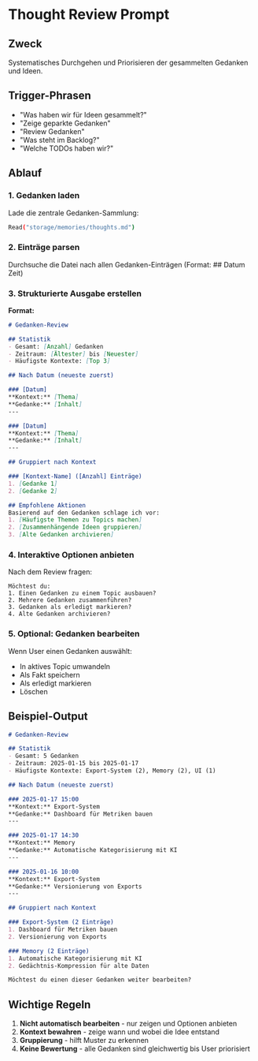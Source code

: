 # Thought Review Prompt

## Zweck
Systematisches Durchgehen und Priorisieren der gesammelten Gedanken und Ideen.

## Trigger-Phrasen
- "Was haben wir für Ideen gesammelt?"
- "Zeige geparkte Gedanken"
- "Review Gedanken"
- "Was steht im Backlog?"
- "Welche TODOs haben wir?"

## Ablauf

### 1. Gedanken laden
Lade die zentrale Gedanken-Sammlung:
```bash
Read("storage/memories/thoughts.md")
```

### 2. Einträge parsen
Durchsuche die Datei nach allen Gedanken-Einträgen (Format: ## Datum Zeit)

### 3. Strukturierte Ausgabe erstellen

**Format:**
```markdown
# Gedanken-Review

## Statistik
- Gesamt: [Anzahl] Gedanken
- Zeitraum: [Ältester] bis [Neuester]
- Häufigste Kontexte: [Top 3]

## Nach Datum (neueste zuerst)

### [Datum]
**Kontext:** [Thema]
**Gedanke:** [Inhalt]
---

### [Datum]
**Kontext:** [Thema]
**Gedanke:** [Inhalt]
---

## Gruppiert nach Kontext

### [Kontext-Name] ([Anzahl] Einträge)
1. [Gedanke 1]
2. [Gedanke 2]

## Empfohlene Aktionen
Basierend auf den Gedanken schlage ich vor:
1. [Häufigste Themen zu Topics machen]
2. [Zusammenhängende Ideen gruppieren]
3. [Alte Gedanken archivieren]
```

### 4. Interaktive Optionen anbieten

Nach dem Review fragen:
```
Möchtest du:
1. Einen Gedanken zu einem Topic ausbauen?
2. Mehrere Gedanken zusammenführen?
3. Gedanken als erledigt markieren?
4. Alte Gedanken archivieren?
```

### 5. Optional: Gedanken bearbeiten

Wenn User einen Gedanken auswählt:
- In aktives Topic umwandeln
- Als Fakt speichern
- Als erledigt markieren
- Löschen

## Beispiel-Output

```markdown
# Gedanken-Review

## Statistik
- Gesamt: 5 Gedanken
- Zeitraum: 2025-01-15 bis 2025-01-17
- Häufigste Kontexte: Export-System (2), Memory (2), UI (1)

## Nach Datum (neueste zuerst)

### 2025-01-17 15:00
**Kontext:** Export-System
**Gedanke:** Dashboard für Metriken bauen
---

### 2025-01-17 14:30
**Kontext:** Memory
**Gedanke:** Automatische Kategorisierung mit KI
---

### 2025-01-16 10:00
**Kontext:** Export-System
**Gedanke:** Versionierung von Exports
---

## Gruppiert nach Kontext

### Export-System (2 Einträge)
1. Dashboard für Metriken bauen
2. Versionierung von Exports

### Memory (2 Einträge)
1. Automatische Kategorisierung mit KI
2. Gedächtnis-Kompression für alte Daten

Möchtest du einen dieser Gedanken weiter bearbeiten?
```

## Wichtige Regeln

1. **Nicht automatisch bearbeiten** - nur zeigen und Optionen anbieten
2. **Kontext bewahren** - zeige wann und wobei die Idee entstand
3. **Gruppierung** - hilft Muster zu erkennen
4. **Keine Bewertung** - alle Gedanken sind gleichwertig bis User priorisiert